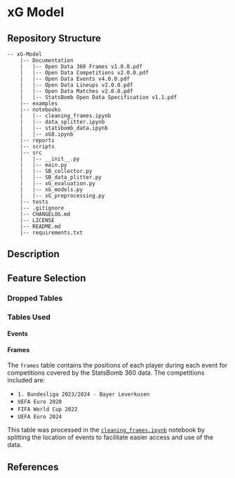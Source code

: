 # xG Model

## Repository Structure

```
-- xG-Model
    |-- Documentation
    |   |-- Open Data 360 Frames v1.0.0.pdf
    |   |-- Open Data Competitions v2.0.0.pdf
    |   |-- Open Data Events v4.0.0.pdf
    |   |-- Open Data Lineups v2.0.0.pdf
    |   |-- Open Data Matches v2.0.0.pdf
    |   |-- StatsBomb Open Data Specification v1.1.pdf
    |-- examples
    |-- notebooks
    |   |-- cleaning_frames.ipynb
    |   |-- data_splitter.ipynb
    |   |-- statsbomb_data.ipynb
    |   |-- xG8.ipynb
    |-- reports
    |-- scripts
    |-- src
    |   |-- __init__.py
    |   |-- main.py
    |   |-- SB_collector.py
    |   |-- SB_data_plitter.py
    |   |-- xG_evaluation.py
    |   |-- xG_models.py
    |   |-- xG_preprocessing.py
    |-- tests
    |-- .gitignore
    |-- CHANGELOG.md
    |-- LICENSE
    |-- README.md
    |-- requirements.txt
```


## Description

## Feature Selection

### Dropped Tables

### Tables Used

#### Events

#### Frames

The `frames` table contains the positions of each player during each event for competitions covered by the StatsBomb 360 data. The competitions included are:

- `1. Bundesliga 2023/2024 - Bayer Leverkusen`
- `UEFA Euro 2020`
- `FIFA World Cup 2022`
- `UEFA Euro 2024`

This table was processed in the <a href='cleaning_frames.ipynb'>`cleaning_frames.ipynb`</a> notebook by splitting the location of events to facilitate easier access and use of the data.

## References